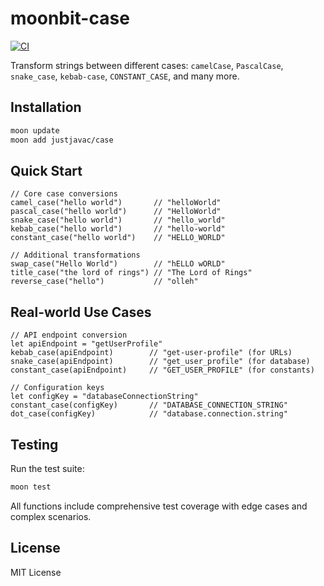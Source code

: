 # moonbit-case

[![CI](https://github.com/justjavac/moonbit-case/actions/workflows/ci.yml/badge.svg)](https://github.com/justjavac/moonbit-case/actions/workflows/ci.yml)

Transform strings between different cases: `camelCase`, `PascalCase`, `snake_case`, `kebab-case`, `CONSTANT_CASE`, and many more.

## Installation

```bash
moon update
moon add justjavac/case
```

## Quick Start

```moonbit
// Core case conversions
camel_case("hello world")       // "helloWorld"
pascal_case("hello world")      // "HelloWorld"
snake_case("hello world")       // "hello_world"
kebab_case("hello world")       // "hello-world"
constant_case("hello world")    // "HELLO_WORLD"

// Additional transformations
swap_case("Hello World")        // "hELLO wORLD"
title_case("the lord of rings") // "The Lord of Rings"
reverse_case("hello")           // "olleh"
```

## Real-world Use Cases

```moonbit
// API endpoint conversion
let apiEndpoint = "getUserProfile"
kebab_case(apiEndpoint)        // "get-user-profile" (for URLs)
snake_case(apiEndpoint)        // "get_user_profile" (for database)
constant_case(apiEndpoint)     // "GET_USER_PROFILE" (for constants)

// Configuration keys
let configKey = "databaseConnectionString"
constant_case(configKey)       // "DATABASE_CONNECTION_STRING"
dot_case(configKey)            // "database.connection.string"
```

## Testing

Run the test suite:

```bash
moon test
```

All functions include comprehensive test coverage with edge cases and complex scenarios.

## License

MIT License
